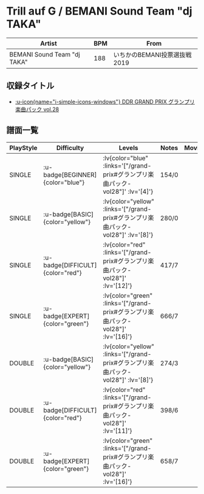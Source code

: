 # Trill auf G / BEMANI Sound Team "dj TAKA"

|Artist|BPM|From|
|------|---|----|
|BEMANI Sound Team "dj TAKA"|188|いちかのBEMANI投票選抜戦2019|

## 収録タイトル

- [ :u-icon{name="i-simple-icons-windows"} DDR GRAND PRIX グランプリ楽曲パック vol.28](/grand-prix#グランプリ楽曲パック-vol28)

## 譜面一覧

|PlayStyle|Difficulty|Levels|Notes|Movie|
|---------|----------|------|-----|-----|
|SINGLE| :u-badge[BEGINNER]{color="blue"} | :lv{color="blue" :links='["/grand-prix#グランプリ楽曲パック-vol28"]' :lv='[4]'} |154/0||
|SINGLE| :u-badge[BASIC]{color="yellow"} | :lv{color="yellow" :links='["/grand-prix#グランプリ楽曲パック-vol28"]' :lv='[8]'} |280/0||
|SINGLE| :u-badge[DIFFICULT]{color="red"} | :lv{color="red" :links='["/grand-prix#グランプリ楽曲パック-vol28"]' :lv='[12]'} |417/7||
|SINGLE| :u-badge[EXPERT]{color="green"} | :lv{color="green" :links='["/grand-prix#グランプリ楽曲パック-vol28"]' :lv='[16]'} |666/7||
|DOUBLE| :u-badge[BASIC]{color="yellow"} | :lv{color="yellow" :links='["/grand-prix#グランプリ楽曲パック-vol28"]' :lv='[8]'} |274/3||
|DOUBLE| :u-badge[DIFFICULT]{color="red"} | :lv{color="red" :links='["/grand-prix#グランプリ楽曲パック-vol28"]' :lv='[11]'} |398/6||
|DOUBLE| :u-badge[EXPERT]{color="green"} | :lv{color="green" :links='["/grand-prix#グランプリ楽曲パック-vol28"]' :lv='[16]'} |658/7||
